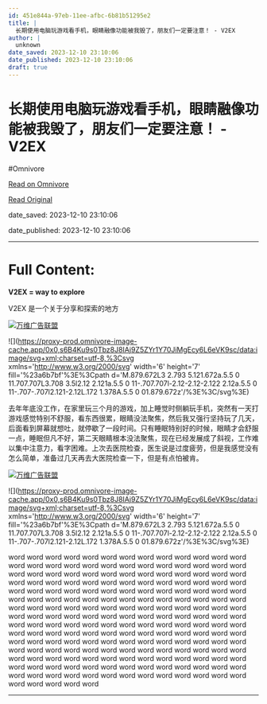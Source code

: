 ```yaml
---
id: 451e844a-97eb-11ee-afbc-6b81b51295e2
title: |
  长期使用电脑玩游戏看手机，眼睛融像功能被我毁了，朋友们一定要注意！ - V2EX
author: |
  unknown
date_saved: 2023-12-10 23:10:06
date_published: 2023-12-10 23:10:06
draft: true
---
```


# 长期使用电脑玩游戏看手机，眼睛融像功能被我毁了，朋友们一定要注意！ - V2EX
#Omnivore

[Read on Omnivore](https://omnivore.app/me/v-2-ex-18c577aebc3)

[Read Original](https://www.v2ex.com/t/999333)

date_saved: 2023-12-10 23:10:06

date_published: 2023-12-10 23:10:06

--- 

# Full Content: 

**V2EX = way to explore**

V2EX 是一个关于分享和探索的地方 

[](https://wwads.cn/click/bait)[![万维广告联盟](https://proxy-prod.omnivore-image-cache.app/130x0,s1HawJoyOxqaPHY14dIbDoKdJJnkiSKPV4BHrwnF05PI/https://cdn.wwads.cn/creatives/HNNw5qdoHtkuCCkZ4NLuWMYL32NtkrPTvzsfEI4H.jpg)](https://wwads.cn/click/bundle?code=AoUPMeFXhMWn2WufQ9YXTRMz3r5kn6)

![](https://proxy-prod.omnivore-image-cache.app/0x0,s6B4Ku9s0Tbz8J8IAj9Z5ZYr1Y70JiMgEcy6L6eVK9sc/data:image/svg+xml;charset=utf-8,%3Csvg xmlns='http://www.w3.org/2000/svg' width='6' height='7' fill='%23a6b7bf'%3E%3Cpath d='M.879.672L3 2.793 5.121.672a.5.5 0 11.707.707L3.708 3.5l2.12 2.121a.5.5 0 11-.707.707l-2.12-2.12-2.122 2.12a.5.5 0 11-.707-.707l2.121-2.12L.172 1.378A.5.5 0 01.879.672z'/%3E%3C/svg%3E)

去年年底没工作，在家里玩三个月的游戏，加上睡觉时侧躺玩手机，突然有一天打游戏感觉特别不舒服，看东西很累，眼睛没法聚焦，然后我又强行坚持玩了几天，后面看到屏幕就想吐，就停歇了一段时间。只有睡眠特别好的时候，眼睛才会舒服一点，睡眠但凡不好，第二天眼睛根本没法聚焦，现在已经发展成了斜视，工作难以集中注意力，看字困难。上次去医院检查，医生说是过度疲劳，但是我感觉没有怎么简单，准备过几天再去大医院检查一下，但是有点怕被肯。

[](https://wwads.cn/click/bait)[![万维广告联盟](https://proxy-prod.omnivore-image-cache.app/130x0,s1HawJoyOxqaPHY14dIbDoKdJJnkiSKPV4BHrwnF05PI/https://cdn.wwads.cn/creatives/HNNw5qdoHtkuCCkZ4NLuWMYL32NtkrPTvzsfEI4H.jpg)](https://wwads.cn/click/bundle?code=AoUPMeFXhMWn2WufQ9YXTRMz3r5kn6)

![](https://proxy-prod.omnivore-image-cache.app/0x0,s6B4Ku9s0Tbz8J8IAj9Z5ZYr1Y70JiMgEcy6L6eVK9sc/data:image/svg+xml;charset=utf-8,%3Csvg xmlns='http://www.w3.org/2000/svg' width='6' height='7' fill='%23a6b7bf'%3E%3Cpath d='M.879.672L3 2.793 5.121.672a.5.5 0 11.707.707L3.708 3.5l2.12 2.121a.5.5 0 11-.707.707l-2.12-2.12-2.122 2.12a.5.5 0 11-.707-.707l2.121-2.12L.172 1.378A.5.5 0 01.879.672z'/%3E%3C/svg%3E)

word word word word word word word word word word word word word word word word word word word word word word word word word word word word word word word word word word word word word word word word word word word word word word word word word word word word word word word word word word word word word word word word word word word word word word word word word word word word word word word word word word word word word word word word word word word word word word word word word word word word word word word word word word word word word word word word word word word word word word word word word word word word word word word word word word word word word word word word word word word word word word word word word word word word word word word word word word word word word word word word word word word word word word word word word word word word word word word word word word word word word word word word word word word word word word word word word word word word word word word word

---

